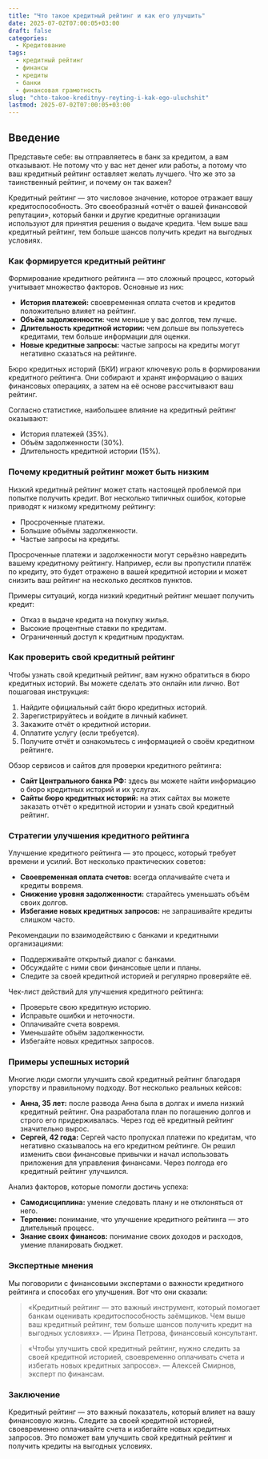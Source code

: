 ```yaml
---
title: "Что такое кредитный рейтинг и как его улучшить"
date: 2025-07-02T07:00:05+03:00
draft: false
categories:
  - Кредитование
tags:
  - кредитный рейтинг
  - финансы
  - кредиты
  - банки
  - финансовая грамотность
slug: "chto-takoe-kreditnyy-reyting-i-kak-ego-uluchshit"
lastmod: 2025-07-02T07:00:05+03:00
---
```


## Введение

Представьте себе: вы отправляетесь в банк за кредитом, а вам отказывают. Не потому что у вас нет денег или работы, а потому что ваш кредитный рейтинг оставляет желать лучшего. Что же это за таинственный рейтинг, и почему он так важен?

Кредитный рейтинг — это числовое значение, которое отражает вашу кредитоспособность. Это своеобразный «отчёт о вашей финансовой репутации», который банки и другие кредитные организации используют для принятия решения о выдаче кредита. Чем выше ваш кредитный рейтинг, тем больше шансов получить кредит на выгодных условиях.

### Как формируется кредитный рейтинг

Формирование кредитного рейтинга — это сложный процесс, который учитывает множество факторов. Основные из них:

- **История платежей:** своевременная оплата счетов и кредитов положительно влияет на рейтинг.
- **Объём задолженности:** чем меньше у вас долгов, тем лучше.
- **Длительность кредитной истории:** чем дольше вы пользуетесь кредитами, тем больше информации для оценки.
- **Новые кредитные запросы:** частые запросы на кредиты могут негативно сказаться на рейтинге.

Бюро кредитных историй (БКИ) играют ключевую роль в формировании кредитного рейтинга. Они собирают и хранят информацию о ваших финансовых операциях, а затем на её основе рассчитывают ваш рейтинг.

Согласно статистике, наибольшее влияние на кредитный рейтинг оказывают:

- История платежей (35%).
- Объём задолженности (30%).
- Длительность кредитной истории (15%).

### Почему кредитный рейтинг может быть низким

Низкий кредитный рейтинг может стать настоящей проблемой при попытке получить кредит. Вот несколько типичных ошибок, которые приводят к низкому кредитному рейтингу:

- Просроченные платежи.
- Большие объёмы задолженности.
- Частые запросы на кредиты.

Просроченные платежи и задолженности могут серьёзно навредить вашему кредитному рейтингу. Например, если вы пропустили платёж по кредиту, это будет отражено в вашей кредитной истории и может снизить ваш рейтинг на несколько десятков пунктов.

Примеры ситуаций, когда низкий кредитный рейтинг мешает получить кредит:

- Отказ в выдаче кредита на покупку жилья.
- Высокие процентные ставки по кредитам.
- Ограниченный доступ к кредитным продуктам.

### Как проверить свой кредитный рейтинг

Чтобы узнать свой кредитный рейтинг, вам нужно обратиться в бюро кредитных историй. Вы можете сделать это онлайн или лично. Вот пошаговая инструкция:

1. Найдите официальный сайт бюро кредитных историй.
2. Зарегистрируйтесь и войдите в личный кабинет.
3. Закажите отчёт о кредитной истории.
4. Оплатите услугу (если требуется).
5. Получите отчёт и ознакомьтесь с информацией о своём кредитном рейтинге.

Обзор сервисов и сайтов для проверки кредитного рейтинга:

- **Сайт Центрального банка РФ:** здесь вы можете найти информацию о бюро кредитных историй и их услугах.
- **Сайты бюро кредитных историй:** на этих сайтах вы можете заказать отчёт о кредитной истории и узнать свой кредитный рейтинг.

### Стратегии улучшения кредитного рейтинга

Улучшение кредитного рейтинга — это процесс, который требует времени и усилий. Вот несколько практических советов:

- **Своевременная оплата счетов:** всегда оплачивайте счета и кредиты вовремя.
- **Снижение уровня задолженности:** старайтесь уменьшать объём своих долгов.
- **Избегание новых кредитных запросов:** не запрашивайте кредиты слишком часто.

Рекомендации по взаимодействию с банками и кредитными организациями:

- Поддерживайте открытый диалог с банками.
- Обсуждайте с ними свои финансовые цели и планы.
- Следите за своей кредитной историей и регулярно проверяйте её.

Чек-лист действий для улучшения кредитного рейтинга:

- Проверьте свою кредитную историю.
- Исправьте ошибки и неточности.
- Оплачивайте счета вовремя.
- Уменьшайте объём задолженности.
- Избегайте новых кредитных запросов.

### Примеры успешных историй

Многие люди смогли улучшить свой кредитный рейтинг благодаря упорству и правильному подходу. Вот несколько реальных кейсов:

- **Анна, 35 лет:** после развода Анна была в долгах и имела низкий кредитный рейтинг. Она разработала план по погашению долгов и строго его придерживалась. Через год её кредитный рейтинг значительно вырос.
- **Сергей, 42 года:** Сергей часто пропускал платежи по кредитам, что негативно сказывалось на его кредитном рейтинге. Он решил изменить свои финансовые привычки и начал использовать приложения для управления финансами. Через полгода его кредитный рейтинг улучшился.

Анализ факторов, которые помогли достичь успеха:

- **Самодисциплина:** умение следовать плану и не отклоняться от него.
- **Терпение:** понимание, что улучшение кредитного рейтинга — это длительный процесс.
- **Знание своих финансов:** понимание своих доходов и расходов, умение планировать бюджет.

### Экспертные мнения

Мы поговорили с финансовыми экспертами о важности кредитного рейтинга и способах его улучшения. Вот что они сказали:

> «Кредитный рейтинг — это важный инструмент, который помогает банкам оценивать кредитоспособность заёмщиков. Чем выше ваш кредитный рейтинг, тем больше шансов получить кредит на выгодных условиях». — Ирина Петрова, финансовый консультант.

> «Чтобы улучшить свой кредитный рейтинг, нужно следить за своей кредитной историей, своевременно оплачивать счета и избегать новых кредитных запросов». — Алексей Смирнов, эксперт по финансам.

### Заключение

Кредитный рейтинг — это важный показатель, который влияет на вашу финансовую жизнь. Следите за своей кредитной историей, своевременно оплачивайте счета и избегайте новых кредитных запросов. Это поможет вам улучшить свой кредитный рейтинг и получить кредиты на выгодных условиях.

